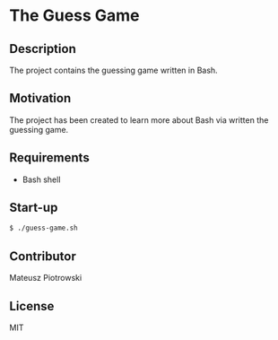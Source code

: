 # The Guess Game

## Description

The project contains the guessing game written in Bash. 

## Motivation

The project has been created to learn more about Bash via written the guessing game.

## Requirements

- Bash shell

## Start-up

```bash
$ ./guess-game.sh
```

## Contributor

Mateusz Piotrowski

## License

MIT
